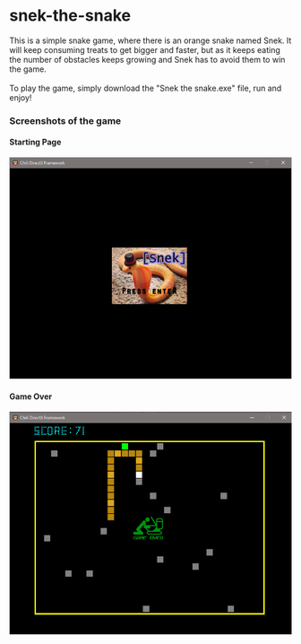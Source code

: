 # snek-the-snake
This is a simple snake game, where there is an orange snake named Snek. It will keep consuming treats to get bigger and faster, but as it keeps eating the number of obstacles keeps growing and Snek has to avoid them to win the game. <br><br>
To play the game, simply download the "Snek the snake.exe" file, run and enjoy! 

### Screenshots of the game
#### Starting Page
![Starting Page](ScreenShots/2.png)
#### Game Over
![Game Over](ScreenShots/1.png)
